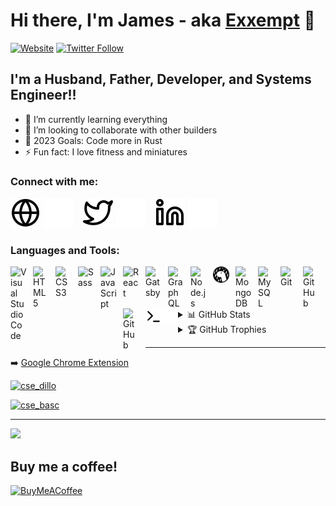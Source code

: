# Hi there, I'm James - aka [Exxempt][website] 👋 

[![Website](https://img.shields.io/website?label=exxempt.dev&style=for-the-badge&url=https%3A%2F%2Fexxempt.dev)](https://exxempt.dev)
[![Twitter Follow](https://img.shields.io/twitter/follow/exxempt?color=1DA1F2&logo=twitter&style=for-the-badge)](https://twitter.com/intent/follow?original_referer=https%3A%2F%2Fgithub.com%2Fexxempt&screen_name=exxemptdev)

## I'm a Husband, Father, Developer, and Systems Engineer!!

- 🌱 I’m currently learning everything
- 👯 I’m looking to collaborate with other builders
- 🥅 2023 Goals: Code more in Rust
- ⚡ Fun fact: I love fitness and miniatures

### Connect with me:

[![website](./img/globe-light.svg)](https://exxempt.dev#gh-light-mode-only)
[![website](./img/globe-dark.svg)](https://exxempt.dev#gh-dark-mode-only)
&nbsp;&nbsp;
[![website](./img/twitter-light.svg)](https://twitter.com/exxemptdev#gh-light-mode-only)
[![website](./img/twitter-dark.svg)](https://twitter.com/exxemptdev#gh-dark-mode-only)
&nbsp;&nbsp;
[![website](./img/linkedin-light.svg)](https://linkedin.com/in/#gh-light-mode-only)
[![website](./img/linkedin-dark.svg)](https://linkedin.com/in/#gh-dark-mode-only)

### Languages and Tools:

[<img align="left" alt="Visual Studio Code" width="26px" src="https://cdn.jsdelivr.net/gh/devicons/devicon/icons/vscode/vscode-original.svg" style="padding-right:10px;" />][website]
[<img align="left" alt="HTML5" width="26px" src="https://cdn.jsdelivr.net/gh/devicons/devicon/icons/html5/html5-original.svg" style="padding-right:10px;" />][website]
[<img align="left" alt="CSS3" width="26px" src="https://cdn.jsdelivr.net/gh/devicons/devicon/icons/css3/css3-original.svg" style="padding-right:10px;" />][website]
[<img align="left" alt="Sass" width="26px" src="https://cdn.jsdelivr.net/gh/devicons/devicon/icons/sass/sass-original.svg" style="padding-right:10px;" />][website]
[<img align="left" alt="JavaScript" width="26px" src="https://cdn.jsdelivr.net/gh/devicons/devicon/icons/javascript/javascript-original.svg" style="padding-right:10px;" />][website]
[<img align="left" alt="React" width="26px" src="https://cdn.jsdelivr.net/gh/devicons/devicon/icons/react/react-original.svg" style="padding-right:10px;" />][website]
[<img align="left" alt="Gatsby" width="26px" src="https://cdn.jsdelivr.net/gh/devicons/devicon/icons/gatsby/gatsby-original.svg" style="padding-right:10px;" />][website]
[<img align="left" alt="GraphQL" width="26px" src="https://cdn.jsdelivr.net/gh/devicons/devicon/icons/graphql/graphql-plain.svg" style="padding-right:10px;" />][website]
[<img align="left" alt="Node.js" width="26px" src="https://cdn.jsdelivr.net/gh/devicons/devicon/icons/nodejs/nodejs-original.svg" style="padding-right:10px;" />][website]
[<img align="left" alt="Deno" width="26px" src="./img/deno-light.svg" style="padding-right:10px;" />][website]
[<img align="left" alt="MongoDB" width="26px" src="https://cdn.jsdelivr.net/gh/devicons/devicon/icons/mongodb/mongodb-original.svg" style="padding-right:10px;" />][website]
[<img align="left" alt="MySQL" width="26px" src="https://cdn.jsdelivr.net/gh/devicons/devicon/icons/mysql/mysql-original.svg" style="padding-right:10px;" />][website]
[<img align="left" alt="Git" width="26px" src="https://cdn.jsdelivr.net/gh/devicons/devicon/icons/git/git-original.svg" style="padding-right:10px;" />][website]
[<img align="left" alt="GitHub" width="26px" src="https://user-images.githubusercontent.com/3369400/139447912-e0f43f33-6d9f-45f8-be46-2df5bbc91289.png" style="padding-right:10px;" />][website]
[<img align="left" alt="GitHub" width="26px" src="https://user-images.githubusercontent.com/3369400/139448065-39a229ba-4b06-434b-bc67-616e2ed80c8f.png" style="padding-right:10px;" />][website]
[<img align="left" alt="Terminal" width="26px" src="./img/terminal-light.svg" />][website]
[<img align="left" alt="Terminal" width="26px" src="./img/terminal-dark.svg" />][website]

<br />

---
 
<details>
  <summary>📊 GitHub Stats</summary>

![](https://github-readme-stats.vercel.app/api?username=Exxempt&theme=dark&hide_border=false&include_all_commits=false&count_private=false)<br/>
![](https://github-readme-streak-stats.herokuapp.com/?user=Exxempt&theme=dark&hide_border=false)<br/>
![](https://github-readme-stats.vercel.app/api/top-langs/?username=Exxempt&theme=dark&hide_border=false&include_all_commits=false&count_private=false&layout=compact)  
<!--
  <img align="left" alt="Exxempt's GitHub Stats" src="https://github-readme-stats.vercel.app/api?username=exxempt&show_icons=true&hide_border=false&title_color=ff652f&icon_color=FFE400&bg_color=09131B&text_color=ffffff&border_color=0c1a25" />
-->
</details>

<details>
  <summary>🏆 GitHub Trophies</summary>
  
![](https://github-profile-trophy.vercel.app/?username=Exxempt&theme=radical&no-frame=false&no-bg=false&margin-w=4)

</details>

---

➡️ [Google Chrome Extension](https://chrome.google.com/webstore/search/exxempt)

[![cse_dillo](https://img.shields.io/website?label=extension&style=for-the-badge&url=https://chrome.google.com/webstore/detail/dillo-me-tool/adeiiccfiaoojihmdgicoicobbonalkk)](https://chrome.google.com/webstore/detail/dillo-me-tool/adeiiccfiaoojihmdgicoicobbonalkk)

[![cse_basc](https://img.shields.io/website?label=extension&style=for-the-badge&url=https://chrome.google.com/webstore/detail/basc-me-tool/acilpehmkdennemmdkbmanfnfdplfgaa)](https://chrome.google.com/webstore/detail/basc-me-tool/acilpehmkdennemmdkbmanfnfdplfgaa)

---

[![](https://visitcount.itsvg.in/api?id=Exxempt&icon=5&color=0)](https://visitcount.itsvg.in)

## Buy me a coffee!
[![BuyMeACoffee](https://img.shields.io/badge/Buy%20Me%20a%20Coffee-ffdd00?style=for-the-badge&logo=buy-me-a-coffee&logoColor=black)](https://buymeacoffee.com/exxempt) 


[website]: https://exxempt.dev
[cse_basc]: https://chrome.google.com/webstore/detail/basc-me-tool/acilpehmkdennemmdkbmanfnfdplfgaa 
[cse_dillo]: https://chrome.google.com/webstore/detail/dillo-me-tool/adeiiccfiaoojihmdgicoicobbonalkk 
[twitter]: https://twitter.com/exxemptdev
[linkedin]: https://linkedin.com/in/d